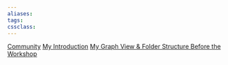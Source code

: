 ```yaml
---
aliases:
tags: 
cssclass:
---
```


[Community](https://community.linkingyourthinking.com/s/lyt-9/)
[My Introduction](https://community.linkingyourthinking.com/c/introductions9/hello-all-i-m-nihit-from-india)
[My Graph View & Folder Structure Before the Workshop](https://community.linkingyourthinking.com/c/great-hall9/let-s-share-our-graphs-before-and-after-the-workshop#comment_wrapper_11905825)

